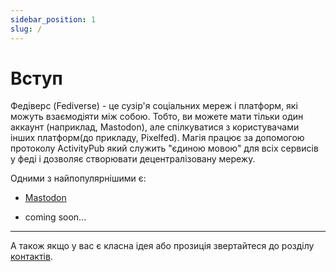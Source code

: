 ```yaml
---
sidebar_position: 1
slug: /
---
```


# Вступ

Федіверс (Fediverse) - це сузір'я соціальних мереж і платформ, які можуть взаємодіяти між собою. Тобто, ви можете мати тільки один аккаунт (наприклад, Mastodon), але спілкуватися з користувачами інших платформ(до прикладу, Pixelfed). Магія працює за допомогою протоколу ActivityPub який служить "єдиною мовою" для всіх сервисів у феді і дозволяє створювати децентралізовану мережу.

Одними з найпопулярнішими є:

- [Mastodon](Mastodon/Опис.md)

- coming soon...

---

А також якщо у вас є класна ідея або прозиція звертайтеся до розділу [контактів](https://fediland.in.ua/contacts).
